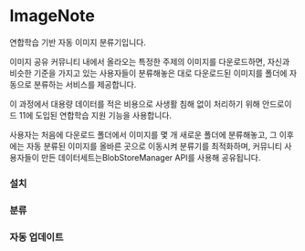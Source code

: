 # ImageNote

연합학습 기반 자동 이미지 분류기입니다.

이미지 공유 커뮤니티 내에서 올라오는 특정한 주제의 이미지를 다운로드하면, 자신과 비슷한 기준을 가지고 있는 사용자들이 분류해놓은 대로 다운로드된 이미지를 폴더에 자동으로 분류하는 서비스를 제공합니다.

이 과정에서 대용량 데이터를 적은 비용으로 사생활 침해 없이 처리하기 위해 안드로이드 11에 도입된 연합학습 지원 기능을 사용합니다.

사용자는 처음에 다운로드 폴더에서 이미지를 몇 개 새로운 폴더에 분류해놓고, 그 이후에는 자동 분류된 이미지를 올바른 곳으로 이동시켜 분류기를 최적화하며, 커뮤니티 사용자들이 만든 데이터세트는BlobStoreManager API를 사용해 공유됩니다.

### 설치

### 분류

### 자동 업데이트
